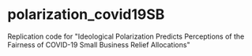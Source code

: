 # polarization_covid19SB
Replication code for  "Ideological Polarization Predicts Perceptions of the Fairness of  COVID-19 Small Business Relief Allocations"
